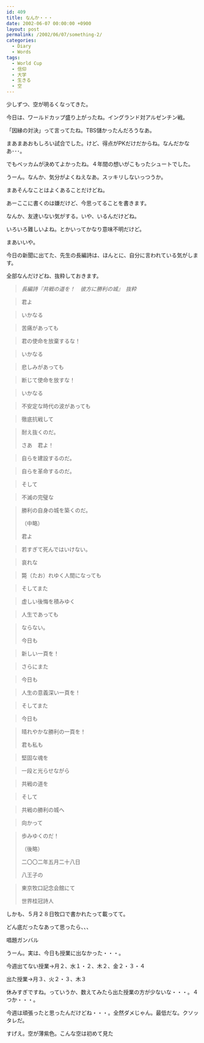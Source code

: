 ```yaml
---
id: 409
title: なんか・・・
date: 2002-06-07 00:00:00 +0900
layout: post
permalink: /2002/06/07/something-2/
categories:
  - Diary
  - Words
tags:
  - World Cup
  - 信仰
  - 大学
  - 生きる
  - 空
---
```

少しずつ、空が明るくなってきた。

今日は、ワールドカップ盛り上がったね。イングランド対アルゼンチン戦。
  
「因縁の対決」って言ってたね。TBS儲かったんだろうなあ。
  
まあまあおもしろい試合でした。けど、得点がPKだけだからね。なんだかなあ･･･。
  
でもベッカムが決めてよかったね。４年間の想いがこもったシュートでした。
  
<!--more-->

うーん。なんか、気分がよくねえなあ。スッキリしないっつうか。
  
まあそんなことはよくあることだけどね。

あーここに書くのは嫌だけど、今思ってることを書きます。
  
なんか、友達いない気がする。いや、いるんだけどね。
  
いろいろ難しいよね。とかいってかなり意味不明だけど。
  
まあいいや。

今日の新聞に出てた、先生の長編詩は、ほんとに、自分に言われている気がします。
  
全部なんだけどね、抜粋しておきます。

> <cite>長編詩『共戦の道を！　彼方に勝利の城』　抜粋</cite>
  
> 君よ
  
> いかなる
  
> 苦痛があっても
  
> 君の使命を放棄するな！
  
> いかなる
  
> 悲しみがあっても
  
> 断じて使命を放すな！
  
> いかなる
  
> 不安定な時代の波があっても
  
> 徹底抗戦して
  
> 耐え抜くのだ。
> 
> さあ　君よ！
  
> 自らを建設するのだ。
  
> 自らを革命するのだ。
  
> そして
  
> 不滅の完璧な
  
> 勝利の自身の城を築くのだ。
> 
> （中略）
> 
> 君よ
  
> 若すぎて死んではいけない。
  
> 哀れな
  
> 斃（たお）れゆく人間になっても
  
> そしてまた
  
> 虚しい後悔を積みゆく
  
> 人生であっても
  
> ならない。
> 
> 今日も
  
> 新しい一頁を！
  
> さらにまた
  
> 今日も
  
> 人生の意義深い一頁を！
  
> そしてまた
  
> 今日も
  
> 晴れやかな勝利の一頁を！
> 
> 君も私も
  
> 堅固な魂を
  
> 一段と光らせながら
  
> 共戦の道を
  
> そして
  
> 共戦の勝利の城へ
  
> 向かって
  
> 歩みゆくのだ！
> 
> （後略）
> 
> 二〇〇二年五月二十八日
> 
> 八王子の
  
> 東京牧口記念会館にて
> 
> 世界桂冠詩人

しかも、５月２８日牧口で書かれたって載ってて。
  
どん底だったなあって思ったら、、、

唱題ガンバル

うーん。実は、今日も授業に出なかった・・・。
  
今週出てない授業→月２、水１・２、木２、金２・３・４
  
出た授業→月３、火２・３、木３
  
休みすぎですね。っていうか、数えてみたら出た授業の方が少ないな・・・。４つか・・・。
  
今週は頑張ったと思ったんだけどね・・・。全然ダメじゃん。最低だな。クソッタレだ。

すげえ。空が薄紫色。こんな空は初めて見た
